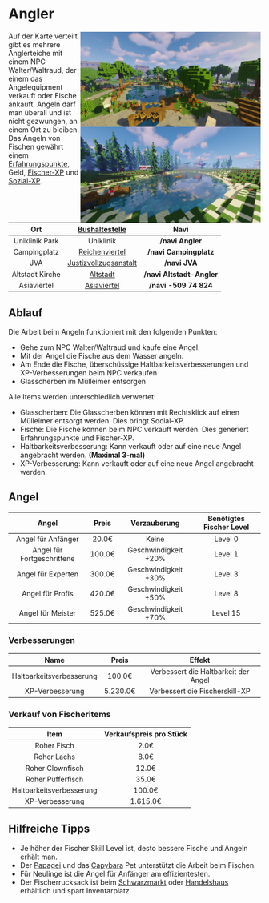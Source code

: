 # Angler

<img align="right" width="360" eight="340" src="../../../assets/image/nebenjobs/anglerdowntown.png">
<img align="right" width="360" eight="340" src="../../../assets/image/nebenjobs/anglerreichenviertel.png">

Auf der Karte verteilt gibt es mehrere Anglerteiche mit einem NPC Walter/Waltraud, der einem das Angelequipment verkauft oder Fische ankauft. Angeln darf man überall und ist nicht gezwungen, an einem Ort zu bleiben. Das Angeln von Fischen gewährt einem [Erfahrungspunkte](../../pages/allgemein/level.md), Geld, [Fischer-XP](../../pages/skills/fischer.md) und [Sozial-XP](../../pages/skills/social.md). 

| Ort | [Bushaltestelle](../../pages/öpnv/bus.md) | Navi |
| :-: | :-: | :-: |
| Uniklinik Park | Uniklinik | **/navi Angler** |
| Campingplatz | [Reichenviertel](../../pages/gebiete/reichenviertel.md) | **/navi Campingplatz** |
| JVA | [Justizvollzugsanstalt](../../pages/orte/jva.md)| **/navi JVA** |
| Altstadt Kirche | [Altstadt](../../pages/gebiete/altstadt.md) | **/navi Altstadt-Angler** |
| Asiaviertel | [Asiaviertel](../../pages/gebiete/asiaviertel.md) | **/navi -509 74 824** |

## Ablauf
Die Arbeit beim Angeln funktioniert mit den folgenden Punkten:

- Gehe zum NPC Walter/Waltraud und kaufe eine Angel. 
- Mit der Angel die Fische aus dem Wasser angeln.
- Am Ende die Fische, überschüssige Haltbarkeitsverbesserungen und XP-Verbesserungen beim NPC verkaufen
- Glasscherben im Mülleimer entsorgen

Alle Items werden unterschiedlich verwertet: 

* Glasscherben: Die Glasscherben können mit Rechtsklick auf einen Mülleimer entsorgt werden. Dies bringt Social-XP.
* Fische: Die Fische können beim NPC verkauft werden. Dies generiert Erfahrungspunkte und Fischer-XP.
* Haltbarkeitsverbesserung: Kann verkauft oder auf eine neue Angel angebracht werden. **(Maximal 3-mal)**
* XP-Verbesserung: Kann verkauft oder auf eine neue Angel angebracht werden.

## Angel
| Angel | Preis | Verzauberung | Benötigtes Fischer Level |
| :-: | :-: | :-: | :-: |
| Angel für Anfänger | 20.0€ | Keine | Level 0 |
| Angel für Fortgeschrittene | 100.0€ | Geschwindigkeit +20% | Level 1 |
| Angel für Experten | 300.0€ |  Geschwindigkeit +30% | Level 3 |
| Angel für Profis | 420.0€ |  Geschwindigkeit +50% | Level 8 |
| Angel für Meister | 525.0€ |  Geschwindigkeit +70% | Level 15 |

### Verbesserungen
| Name | Preis | Effekt |
| :-: | :-: | :-: |
| Haltbarkeitsverbesserung	| 100.0€ | Verbessert die Haltbarkeit der Angel |
| XP-Verbesserung | 5.230.0€ | Verbessert die Fischerskill-XP |

### Verkauf von Fischeritems

| Item | Verkaufspreis pro Stück |
|:-:|:-:|
| Roher Fisch | 2.0€ |
| Roher Lachs | 8.0€ |
| Roher Clownfisch | 12.0€ |
| Roher Pufferfisch | 35.0€ |
| Haltbarkeitsverbesserung | 100.0€ |
| XP-Verbesserung | 1.615.0€ |

## Hilfreiche Tipps

* Je höher der Fischer Skill Level ist, desto bessere Fische und Angeln erhält man.
* Der [Papagei](../../pages/pets/papagei.md) und das [Capybara](../../pages/pets/capybara.md) Pet unterstützt die Arbeit beim Fischen.
* Für Neulinge ist die Angel für Anfänger am effizientesten.
* Der Fischerrucksack ist beim [Schwarzmarkt](../../pages/orte/schwarzmarkt.md) oder [Handelshaus](../../pages/gebäude/handelshaus.md) erhältlich und spart Inventarplatz.

